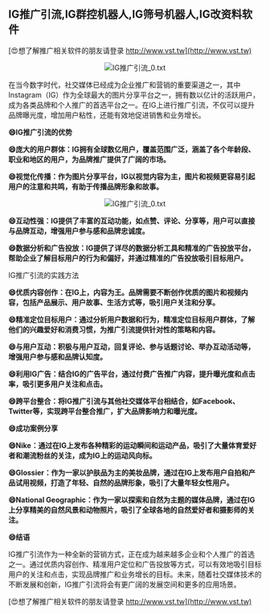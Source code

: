 ## **IG推广引流,IG群控机器人,IG筛号机器人,IG改资料软件**

[😍想了解推广相关软件的朋友请登录 http://www.vst.tw](http://www.vst.tw)

 <center><img src="https://vst.tw/MP4/tuiguang/png/4.png" alt="IG推广引流_0.txt"></center>

在当今数字时代，社交媒体已经成为企业推广和营销的重要渠道之一，其中Instagram（IG）作为全球最大的图片分享平台之一，拥有数以亿计的活跃用户，成为各类品牌和个人推广的首选平台之一。在IG上进行推广引流，不仅可以提升品牌曝光度，增加用户粘性，还能有效地促进销售和业务增长。

**😄IG推广引流的优势**

**😄庞大的用户群体：IG拥有全球数亿用户，覆盖范围广泛，涵盖了各个年龄段、职业和地区的用户，为品牌推广提供了广阔的市场。**

**😄视觉化传播：作为图片分享平台，IG以视觉内容为主，图片和视频更容易引起用户的注意和共鸣，有助于传播品牌形象和故事。**

 <center><img src="https://vst.tw/MP4/tuiguang/png/8.png" alt="IG推广引流_0.txt"></center>

**😄互动性强：IG提供了丰富的互动功能，如点赞、评论、分享等，用户可以直接与品牌互动，增强用户参与感和品牌忠诚度。**

**😄数据分析和广告投放：IG提供了详尽的数据分析工具和精准的广告投放平台，帮助企业了解目标用户的行为和偏好，并通过精准的广告投放吸引目标用户。**

IG推广引流的实践方法

**😄优质内容创作：在IG上，内容为王。品牌需要不断创作优质的图片和视频内容，包括产品展示、用户故事、生活方式等，吸引用户关注和分享。**

**😄精准定位目标用户：通过分析用户数据和行为，精准定位目标用户群体，了解他们的兴趣爱好和消费习惯，为推广引流提供针对性的策略和内容。**

**😄与用户互动：积极与用户互动，回复评论、参与话题讨论、举办互动活动等，增强用户参与感和品牌认知度。**

**😄利用IG广告：结合IG的广告平台，通过付费广告推广内容，提升曝光度和点击率，吸引更多用户关注和点击。**

**😄跨平台整合：将IG推广引流与其他社交媒体平台相结合，如Facebook、Twitter等，实现跨平台整合推广，扩大品牌影响力和曝光度。**

**😄成功案例分享**

**😄Nike：通过在IG上发布各种精彩的运动瞬间和运动产品，吸引了大量体育爱好者和潮流粉丝的关注，成为IG上的运动风向标。**

**😄Glossier：作为一家以护肤品为主的美妆品牌，通过在IG上发布用户自拍和产品试用视频，打造了年轻、自然的品牌形象，吸引了大量年轻女性用户。**

**😄National Geographic：作为一家以探索和自然为主题的媒体品牌，通过在IG上分享精美的自然风景和动物照片，吸引了全球各地的自然爱好者和摄影师的关注。**

**😄结语**

IG推广引流作为一种全新的营销方式，正在成为越来越多企业和个人推广的首选之一。通过优质内容创作、精准用户定位和广告投放等方式，可以有效地吸引目标用户的关注和点击，实现品牌推广和业务增长的目标。未来，随着社交媒体技术的不断发展和创新，IG推广引流将会有更广阔的发展空间和更多的应用场景。

[😍想了解推广相关软件的朋友请登录 http://www.vst.tw](http://www.vst.tw)



